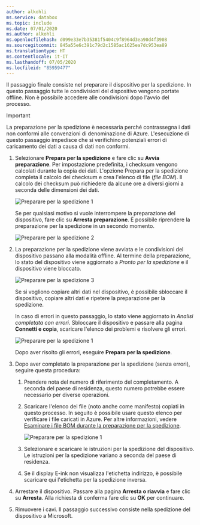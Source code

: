 ```yaml
---
author: alkohli
ms.service: databox
ms.topic: include
ms.date: 07/01/2020
ms.author: alkohli
ms.openlocfilehash: d099e33e7b35381f5404c9f8964d3ea90d4f3908
ms.sourcegitcommit: 845a55e6c391c79d2c1585ac1625ea7dc953ea89
ms.translationtype: HT
ms.contentlocale: it-IT
ms.lasthandoff: 07/05/2020
ms.locfileid: "85959477"
---
```

Il passaggio finale consiste nel preparare il dispositivo per la spedizione. In questo passaggio tutte le condivisioni del dispositivo vengono portate offline. Non è possibile accedere alle condivisioni dopo l'avvio del processo.

> [!IMPORTANT]
> La preparazione per la spedizione è necessaria perché contrassegna i dati non conformi alle convenzioni di denominazione di Azure. L'esecuzione di questo passaggio impedisce che si verifichino potenziali errori di caricamento dei dati a causa di dati non conformi.

1. Selezionare **Prepara per la spedizione** e fare clic su **Avvia preparazione**. Per impostazione predefinita, i checksum vengono calcolati durante la copia dei dati. L'opzione Prepara per la spedizione completa il calcolo dei checksum e crea l'elenco di file (*file BOM*). Il calcolo dei checksum può richiedere da alcune ore a diversi giorni a seconda delle dimensioni dei dati. 
   
    ![Preparare per la spedizione 1](media/data-box-prepare-to-ship/prepare-to-ship1.png)

    Se per qualsiasi motivo si vuole interrompere la preparazione del dispositivo, fare clic su **Arresta preparazione**. È possibile riprendere la preparazione per la spedizione in un secondo momento.
        
    ![Preparare per la spedizione 2](media/data-box-prepare-to-ship/prepare-to-ship2.png)
    
2. La preparazione per la spedizione viene avviata e le condivisioni del dispositivo passano alla modalità offline. <!--You see a reminder to download the shipping label once the device is ready.--> Al termine della preparazione, lo stato del dispositivo viene aggiornato a *Pronto per la spedizione* e il dispositivo viene bloccato.
        
    ![Preparare per la spedizione 3](media/data-box-prepare-to-ship/prepare-to-ship3.png)

    Se si vogliono copiare altri dati nel dispositivo, è possibile sbloccare il dispositivo, copiare altri dati e ripetere la preparazione per la spedizione.

    In caso di errori in questo passaggio, lo stato viene aggiornato in *Analisi completata con errori*. Sbloccare il dispositivo e passare alla pagina **Connetti e copia**, scaricare l'elenco dei problemi e risolvere gli errori.

    ![Preparare per la spedizione 1](media/data-box-prepare-to-ship/prepare-to-ship4.png)

    Dopo aver risolto gli errori, eseguire **Prepara per la spedizione**.

4. Dopo aver completato la preparazione per la spedizione (senza errori), seguire questa procedura:

    1. Prendere nota del numero di riferimento del completamento. A seconda del paese di residenza, questo numero potrebbe essere necessario per diverse operazioni.
    2. Scaricare l'elenco dei file (noto anche come manifesto) copiati in questo processo. In seguito è possibile usare questo elenco per verificare i file caricati in Azure. Per altre informazioni, vedere [Esaminare i file BOM durante la preparazione per la spedizione](../articles/databox/data-box-logs.md#inspect-bom-during-prepare-to-ship).
        
        ![Preparare per la spedizione 1](media/data-box-prepare-to-ship/prepare-to-ship5.png)
    3. Selezionare e scaricare le istruzioni per la spedizione del dispositivo. Le istruzioni per la spedizione variano a seconda del paese di residenza.
    4. Se il display E-ink non visualizza l'etichetta indirizzo, è possibile scaricare qui l'etichetta per la spedizione inversa. 

5. Arrestare il dispositivo. Passare alla pagina **Arresta o riavvia** e fare clic su **Arresta**. Alla richiesta di conferma fare clic su **OK** per continuare.

6. Rimuovere i cavi. Il passaggio successivo consiste nella spedizione del dispositivo a Microsoft.
